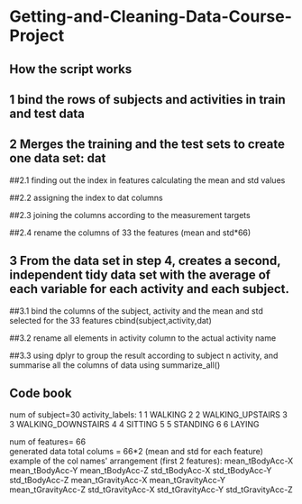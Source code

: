 # Getting-and-Cleaning-Data-Course-Project
## How the script works
## 1 bind the rows of subjects and activities in train and test data

## 2 Merges the training and the test sets to create one data set: dat
  ##2.1 finding out the index in features calculating the mean and std values 
  
  ##2.2 assigning the index to dat columns
  
  ##2.3 joining the columns according to the measurement targets
  
  ##2.4 rename the columns of 33 the features (mean and std*66)
  
## 3 From the data set in step 4, creates a second, independent tidy data set with the average of each variable for each activity and each subject.
  ##3.1 bind the columns of the subject, activity and the mean and std selected for the 33 features cbind(subject,activity,dat)
  
  ##3.2 rename all elements in activity column to the actual activity name
  
  ##3.3 using dplyr to group the result according to subject n activity, and summarise all the columns of data using summarize_all() 

## Code book
num of subject=30
    activity_labels: 
1            1 WALKING
2   2 WALKING_UPSTAIRS
3 3 WALKING_DOWNSTAIRS
4            4 SITTING
5           5 STANDING
6             6 LAYING

num of features= 66  
generated data total colums = 66*2 (mean and std for each feature)
example of the col names' arrangement (first 2 features):
mean_tBodyAcc-X	mean_tBodyAcc-Y	mean_tBodyAcc-Z	std_tBodyAcc-X	std_tBodyAcc-Y	std_tBodyAcc-Z 
mean_tGravityAcc-X	mean_tGravityAcc-Y	mean_tGravityAcc-Z	std_tGravityAcc-X	std_tGravityAcc-Y	std_tGravityAcc-Z





